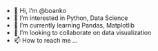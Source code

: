 - 👋 Hi, I’m @boanko
- 👀 I’m interested in Python, Data Science
- 🌱 I’m currently learning Pandas, Matplotlib 
- 💞️ I’m looking to collaborate on data visualization 
- 📫 How to reach me ...

<!---
boanko/boanko is a ✨ special ✨ repository because its `README.md` (this file) appears on your GitHub profile.
You can click the Preview link to take a look at your changes.
--->

